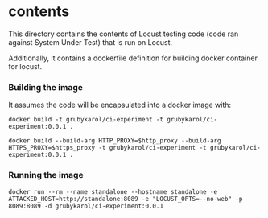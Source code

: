# contents
This directory contains the contents of Locust testing code (code ran against System Under Test) that is run on Locust.

Additionally, it contains a dockerfile definition for building docker container for locust.


### Building the image
It assumes the code will be encapsulated into a docker image with:

```
docker build -t grubykarol/ci-experiment -t grubykarol/ci-experiment:0.0.1 .
```



```
docker build --build-arg HTTP_PROXY=$http_proxy --build-arg HTTPS_PROXY=$https_proxy -t grubykarol/ci-experiment -t grubykarol/ci-experiment:0.0.1 .
```


### Running the image
```
docker run --rm --name standalone --hostname standalone -e ATTACKED_HOST=http://standalone:8089 -e "LOCUST_OPTS=--no-web" -p 8089:8089 -d grubykarol/ci-experiment:0.0.1
```